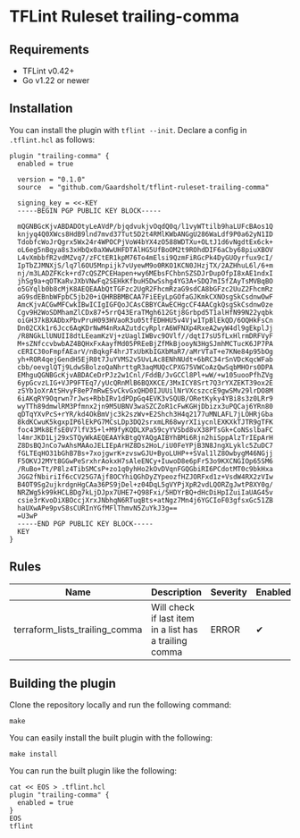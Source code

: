 # TFLint Ruleset trailing-comma

## Requirements

- TFLint v0.42+
- Go v1.22 or newer

## Installation

You can install the plugin with `tflint --init`. Declare a config in `.tflint.hcl` as follows:

```hcl
plugin "trailing-comma" {
  enabled = true

  version = "0.1.0"
  source  = "github.com/Gaardsholt/tflint-ruleset-trailing-comma"

  signing_key = <<-KEY
  -----BEGIN PGP PUBLIC KEY BLOCK-----

  mQGNBGcKjvABDADOtyLeAVdP/bjqdvukjvOqdQ0q/l1vyWTtilb9haLUFcBAos1Q
  knjyq4Q0XWcs8HdB9lnd7mvd37Tut5D2t4RMlKWbANGgU286WaLdf9P0a62yN1ID
  TdobfcWoJrQgrx5Wx24r4WPOCPjVoW4bYX4zO588WDTXu+OLtJ1d6vNgdtEx6ck+
  oL6eg5nBqya8s3xHbQx0aXWwUHFDTAlHG5UfBoOM2t9ROhdDIF6aCby68piuXBOV
  L4vXmbbfR2vdMZvq7/zFCtER1kpM76To4mElsi9QzmFiRGcPk4DyGUOyrfux9cI/
  IpTbZJMNXjS/lq7l6OU5Mnpijk7vUyewM9o0RKO1KCN0JHzjTX/2AZHhuL6l/6+m
  nj/m3LADZFKck+rd7cQSZPCEHapen+wy6MEbsFChbnSZSDJrDupOfpI8xAE1ndxI
  jhSg9a+qOTKaRvJXbVNwFq2SEHkKfbuH5DwSshg4YG3A+SDQ7mI5fZAyTsMVBqBO
  o5GYqlb0b8cMjK8AEQEAAbQtTGFzc2UgR2FhcmRzaG9sdCA8bGFzc2UuZ2FhcmRz
  aG9sdEBnbWFpbC5jb20+iQHRBBMBCAA7FiEEyLpGOfaGJKmkCXNOsgSkCsdnwOwF
  AmcKjvACGwMFCwkIBwICIgIGFQoJCAsCBBYCAwECHgcCF4AACgkQsgSkCsdnwOze
  Cgv9H2WoSDMhamZlCDx87+5rrQ43EraTMgh612Gtj8Grbpd5T1alHfN99N22yqbk
  oiGH37kBXADbxPbvPruH093HVaoR3u05tfEDHHU5v4Vjw1TpBlEkQD/6OQHkFsCn
  Dn02CXk1r6Jcc6AqKDrNwM4nRxAZutdcyRplrA6WFNXp4RxeA2wyW4dl9gEkplJj
  /R8NGkLlUNUII8dtLEeamKzVj+zUaglIWBvc9OVlf//dqtI7sU5fLxHlrmDRFVyF
  M+sZNfccvbwbAZ4BQHxFxAayfMd05PREeBjZfMkBjooyN3HgSJmhMCTucK6JP7PA
  cERIC30oFmpfAEarV/nBqkgF4hrJTxUbKbIGXbMaR7/aMrVTaT+e7KNe84p95bOg
  yh+ROR4qejGendH5EjR0t7JuYVMS2v5UvLAc8ENhNUdt+6bRC34rSnVDcKqcWFab
  cbb/oevglQTj9LdwSBolzoQaNhrttgR3aqMUQcCPXG75VWCoAzQwSqbMHOrs0DPA
  EMhguQGNBGcKjvABDACeDrPJz2w1Cnl/FddB/JvGCCl8Pl+wW/+w105uooPfhZVg
  6ypGcvzLIG+VJP9FTEq7/yUcQRnMlB6BQXKCE/3MxICY8Srt7Q3rYXZEKT39ox2E
  zSYb1oXrAtSHvyF8eP7mRwESvCkvGxQHD0IJUUilNrVXcszccE9gwSMv29lrDO8M
  6iAKqRY9Oqrwn7rJws+RbbIRv1dPDpGq4EVK3vSQUB/ORetKyky4YBi8s3z0LRr9
  wyTTh89dmwlRM3Pfmnx2jn9M5UBNV3waSZCZoR1cFwKGHjDbizx3uPQCaj6YRn80
  qDTqYXvPcS+rYR/kd4OkBmVjc3k2szWv+E2Shch3H4q2177uMNLAFL7jLOHRjGba
  8kdKCwuK5kgxpIP6lEkPG7MCsLDp3DQ2srxmLR68wyrXIiycnlEXKXkTJTR9gTFK
  foc43Mk8EfsE0V7lfV35+l+M9fyKQDLXPa59cyYVSbd8vX38PTsGk+CoNSslbaFC
  l4mrJKD1Lj29xSTQyWkAEQEAAYkBtgQYAQgAIBYhBMi6Rjn2hiSppAlzTrIEpArH
  Z8DsBQJnCo7wAhsMAAoJELIEpArHZ8Ds2HoL/iU0FeYPjB3N8JngXLyklc5ZuDC7
  fGLTEqHO31bGhB7Bs+7xojgwrK+zvswGJU+ByoLUHP++SVal1lZ8OwbygM46NGjj
  F5OKVJ2MYt8GGwPeSrxhrAokxH7sAleENCy+IuwoD8e6pFr53o9KXCNGIOp65SM6
  /RuBo+Tt/P8lz4TibSMCsP+zo1q0yhHo2kOvDVqnFGQGbiRI6PCdotMT0c9bkHxa
  JGG2fNbiriIf6cCV25G7Ajf8OCYhiQGhDyZYpeozfHZJORFxd1z+VsdW4RX2zVIw
  B4OT9Sg2ujkrdgnHgCAa36PS9jDel+z04DqL5gVYPjXpR2vdLQORZgJwtP8XY0g/
  NRZWg5k99kHCLBDg7kLjDJpx7UHE7+Q98Fxi/5HDYrBQ+dHcDiHpIZuiIaUAG45v
  csie3rKvoDiXBOccjXrxJNbhqN6RTuqBts+atNgz7Mn4j6YGCIoF03gfsxGc51ZB
  haUXwAPe9pvS8sCURInYGfMFlThmvN5ZuYkJ3g==
  =U3wP
  -----END PGP PUBLIC KEY BLOCK-----
  KEY
}
```

## Rules

| Name                           | Description                                            | Severity | Enabled | Link |
| ------------------------------ | ------------------------------------------------------ | -------- | ------- | ---- |
| terraform_lists_trailing_comma | Will check if last item in a list has a trailing comma | ERROR    | ✔       |      |

## Building the plugin

Clone the repository locally and run the following command:

```shell
make
```

You can easily install the built plugin with the following:

```shell
make install
```

You can run the built plugin like the following:

```shell
cat << EOS > .tflint.hcl
plugin "trailing-comma" {
  enabled = true
}
EOS
tflint
```
